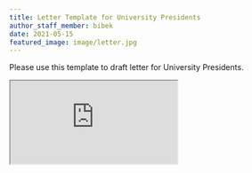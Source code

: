 ```yaml
---
title: Letter Template for University Presidents
author_staff_member: bibek
date: 2021-05-15
featured_image: image/letter.jpg
---
```


Please use this template to draft letter for University Presidents.

<iframe src="https://docs.google.com/document/d/e/2PACX-1vRCJqPuCBKr88PaT71Qvjt0izNRkmy2ycpoaL9rxHxLTKL7UEQ_Ung8IC3BnjKzTY9MzVpVv92BtdHk/pub?embedded=true"></iframe>

